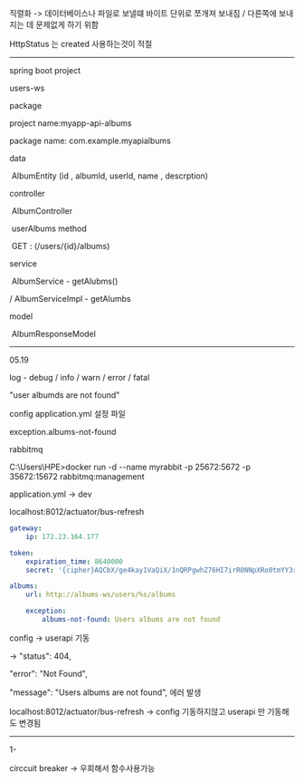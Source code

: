 직렬화 ->  데이터베이스나 파일로 보낼떄 바이트 단위로 쪼개져 보내짐  / 다른쪽에 보내지는 데 문제없게 하기 위함

HttpStatus 는 created 사용하는것이 적절



---

spring boot project 

users-ws 

package 

project name:myapp-api-albums

package name: com.example.myapialbums



data 	

​	AlbumEntity (id , albumId, userId, name , descrption)

controller

​	AlbumController 

​		userAlbums method

​			GET : (/users/{id}/albums)

service 

​	AlbumService - getAlubms()

  / AlbumServiceImpl - getAlumbs

model

​	AlbumResponseModel



---

05.19

log - debug  / info / warn / error / fatal

"user albumds are not found"

config  application.yml 설정 파일

exception.albums-not-found

rabbitmq

C:\Users\HPE>docker run -d --name myrabbit -p 25672:5672 -p 35672:15672 rabbitmq:management



application.yml -> dev 

localhost:8012/actuator/bus-refresh

```yaml
gateway:
    ip: 172.23.164.177

token:
    expiration_time: 8640000
    secret: '{cipher}AQCbX/ge4kay1VaQiX/1nQRPgwhZ76HI7irR0NNpXRo0tmYY3rxQ0V9+h4+zQdaUYYIBR52vuQmVacL+I4OghWqsewFFGNw25bq5W8SNasDBZSwOh2lEqL6j/FdkN0Mdo2MglsUWXN1bm8GXvXyKE3JJEKzrweGaJl1C3YSipC/kg6Q+H+Y2wtAyZiOkmN6UtlpOc29QeMgj0tHL4tCN/4kH9bk6Dh3TAnNOAbjb+WN3DonEh3WDApmIVpmXEI82lPRE64FLZ0bWZj5s6NKXogEqEB8SiKsL5SN7pGwU6G5yYSFBdPnlxCn7A82AUbdp4DdaDpuBAxdnvmA1EYqPhCW0AO8cr/HrJn0VDt0wbuje+VPbNAtIEaAbsfVi5vpZrT4='

albums: 
    url: http://albums-ws/users/%s/albums

    exception:
        albums-not-found: Users albums are not found
```

config -> userapi 기동 

->  "status": 404,

  "error": "Not Found",

  "message": "Users albums are not found", 에러 발생

localhost:8012/actuator/bus-refresh ->  config 기동하지않고 userapi 만 기동해도 변경됨

---

1-

circcuit breaker -> 우회해서 함수사용가능



